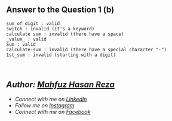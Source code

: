 ## Answer to the Question 1 (b)
```
sum_of_digit : valid
switch : invalid (it's a keyword)
calculate sum : invalid (there have a space)
_value_ : valid
Sum : valid
calculate-sum : invalid (there have a special character "-")
1st_sum : invalid (starting with a digit)
```

<br>

## _Author: [Mahfuz Hasan Reza](https://github.com/mahfuzhasanreza/)_
 - _Connect with me on [LinkedIn](https://www.linkedin.com/in/mahfuzhasanreza/)_
 - _Follow me on [Instagram](https://www.instagram.com/mahfuzhasanreza/)_
 - _Connect with me on [Facebook](https://www.facebook.com/mahfuzhasanreza/)_
